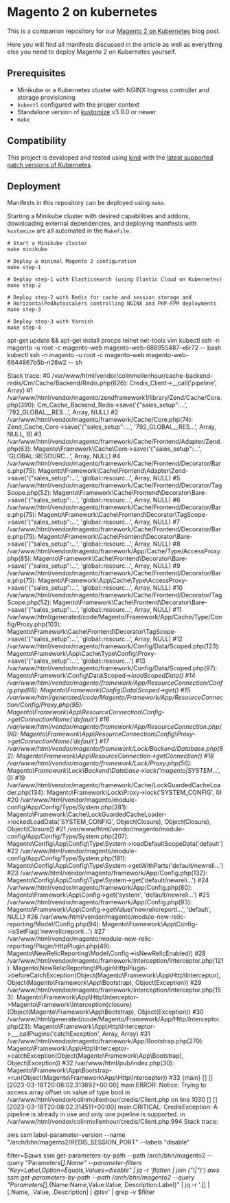 Magento 2 on kubernetes
=======================

This is a companion repository for our
[Magento 2 on Kubernetes](https://kiwee.eu/magento-2-on-kubernetes/) blog post.

Here you will find all manifests discussed in the article as well as everything
else you need to deploy Magento 2 on Kubernetes yourself.

## Prerequisites

* Minikube or a Kubernetes cluster with NGINX Ingress controller and storage
  provisioning
* `kubectl` configured with the proper context
* Standalone version of [kustomize](https://kustomize.io/) v3.9.0 or newer
* `make`

## Compatibility

This project is developed and tested using [kind](https://kind.sigs.k8s.io/) with the [latest supported patch versions of Kubernetes](https://kubernetes.io/releases/).

## Deployment

Manifests in this repository can be deployed using `make`.

Starting a Minikube cluster with desired capabilities and addons, downloading
external dependencies, and deploying manifests with `kustomize` are all
automated in the `Makefile`.

```
# Start a Minikube cluster
make minikube

# Deploy a minimal Magento 2 configuration
make step-1

# Deploy step-1 with Elasticsearch (using Elastic Cloud on Kubernetes)
make step-2

# Deploy step-2 with Redis for cache and session storage and
# HorizontalPodAutoscalers controlling NGINX and PHP-FPM deployments
make step-3

# Deploy step-3 with Varnish
make step-4
```

apt-get update && apt-get install procps telnet net-tools vim
kubectl ssh -n magento -u root  -c magento-web magento-web-688955487-x6r72 -- bash
kubectl ssh -n magento -u root -c magento-web magento-web-6644867b5b-n28w2 -- sh


Stack trace:
#0 /var/www/html/vendor/colinmollenhour/cache-backend-redis/Cm/Cache/Backend/Redis.php(626): Credis_Client->__call('pipeline', Array)
#1 /var/www/html/vendor/magento/zendframework1/library/Zend/Cache/Core.php(390): Cm_Cache_Backend_Redis->save('{"sales_setup":...', '792_GLOBAL__RES...', Array, NULL)
#2 /var/www/html/vendor/magento/framework/Cache/Core.php(74): Zend_Cache_Core->save('{"sales_setup":...', '792_GLOBAL__RES...', Array, NULL, 8)
#3 /var/www/html/vendor/magento/framework/Cache/Frontend/Adapter/Zend.php(63): Magento\Framework\Cache\Core->save('{"sales_setup":...', 'GLOBAL::RESOURC...', Array, NULL)
#4 /var/www/html/vendor/magento/framework/Cache/Frontend/Decorator/Bare.php(75): Magento\Framework\Cache\Frontend\Adapter\Zend->save('{"sales_setup":...', 'global::resourc...', Array, NULL)
#5 /var/www/html/vendor/magento/framework/Cache/Frontend/Decorator/TagScope.php(52): Magento\Framework\Cache\Frontend\Decorator\Bare->save('{"sales_setup":...', 'global::resourc...', Array, NULL)
#6 /var/www/html/vendor/magento/framework/Cache/Frontend/Decorator/Bare.php(75): Magento\Framework\Cache\Frontend\Decorator\TagScope->save('{"sales_setup":...', 'global::resourc...', Array, NULL)
#7 /var/www/html/vendor/magento/framework/Cache/Frontend/Decorator/Bare.php(75): Magento\Framework\Cache\Frontend\Decorator\Bare->save('{"sales_setup":...', 'global::resourc...', Array, NULL)
#8 /var/www/html/vendor/magento/framework/App/Cache/Type/AccessProxy.php(85): Magento\Framework\Cache\Frontend\Decorator\Bare->save('{"sales_setup":...', 'global::resourc...', Array, NULL)
#9 /var/www/html/vendor/magento/framework/Cache/Frontend/Decorator/Bare.php(75): Magento\Framework\App\Cache\Type\AccessProxy->save('{"sales_setup":...', 'global::resourc...', Array, NULL)
#10 /var/www/html/vendor/magento/framework/Cache/Frontend/Decorator/TagScope.php(52): Magento\Framework\Cache\Frontend\Decorator\Bare->save('{"sales_setup":...', 'global::resourc...', Array, NULL)
#11 /var/www/html/generated/code/Magento/Framework/App/Cache/Type/Config/Proxy.php(103): Magento\Framework\Cache\Frontend\Decorator\TagScope->save('{"sales_setup":...', 'global::resourc...', Array, NULL)
#12 /var/www/html/vendor/magento/framework/Config/Data/Scoped.php(123): Magento\Framework\App\Cache\Type\Config\Proxy->save('{"sales_setup":...', 'global::resourc...')
#13 /var/www/html/vendor/magento/framework/Config/Data/Scoped.php(97): Magento\Framework\Config\Data\Scoped->_loadScopedData()
#14 /var/www/html/vendor/magento/framework/App/ResourceConnection/Config.php(68): Magento\Framework\Config\Data\Scoped->get()
#15 /var/www/html/generated/code/Magento/Framework/App/ResourceConnection/Config/Proxy.php(95): Magento\Framework\App\ResourceConnection\Config->getConnectionName('default')
#16 /var/www/html/vendor/magento/framework/App/ResourceConnection.php(96): Magento\Framework\App\ResourceConnection\Config\Proxy->getConnectionName('default')
#17 /var/www/html/vendor/magento/framework/Lock/Backend/Database.php(82): Magento\Framework\App\ResourceConnection->getConnection()
#18 /var/www/html/vendor/magento/framework/Lock/Proxy.php(56): Magento\Framework\Lock\Backend\Database->lock('magento|SYSTEM_...', 0)
#19 /var/www/html/vendor/magento/framework/Cache/LockGuardedCacheLoader.php(134): Magento\Framework\Lock\Proxy->lock('SYSTEM_CONFIG', 0)
#20 /var/www/html/vendor/magento/module-config/App/Config/Type/System.php(281): Magento\Framework\Cache\LockGuardedCacheLoader->lockedLoadData('SYSTEM_CONFIG', Object(Closure), Object(Closure), Object(Closure))
#21 /var/www/html/vendor/magento/module-config/App/Config/Type/System.php(207): Magento\Config\App\Config\Type\System->loadDefaultScopeData('default')
#22 /var/www/html/vendor/magento/module-config/App/Config/Type/System.php(181): Magento\Config\App\Config\Type\System->getWithParts('default/newreli...')
#23 /var/www/html/vendor/magento/framework/App/Config.php(132): Magento\Config\App\Config\Type\System->get('default/newreli...')
#24 /var/www/html/vendor/magento/framework/App/Config.php(80): Magento\Framework\App\Config->get('system', 'default/newreli...')
#25 /var/www/html/vendor/magento/framework/App/Config.php(93): Magento\Framework\App\Config->getValue('newrelicreporti...', 'default', NULL)
#26 /var/www/html/vendor/magento/module-new-relic-reporting/Model/Config.php(94): Magento\Framework\App\Config->isSetFlag('newrelicreporti...')
#27 /var/www/html/vendor/magento/module-new-relic-reporting/Plugin/HttpPlugin.php(49): Magento\NewRelicReporting\Model\Config->isNewRelicEnabled()
#28 /var/www/html/vendor/magento/framework/Interception/Interceptor.php(121): Magento\NewRelicReporting\Plugin\HttpPlugin->beforeCatchException(Object(Magento\Framework\App\Http\Interceptor), Object(Magento\Framework\App\Bootstrap), Object(Exception))
#29 /var/www/html/vendor/magento/framework/Interception/Interceptor.php(153): Magento\Framework\App\Http\Interceptor->Magento\Framework\Interception\{closure}(Object(Magento\Framework\App\Bootstrap), Object(Exception))
#30 /var/www/html/generated/code/Magento/Framework/App/Http/Interceptor.php(23): Magento\Framework\App\Http\Interceptor->___callPlugins('catchException', Array, Array)
#31 /var/www/html/vendor/magento/framework/App/Bootstrap.php(270): Magento\Framework\App\Http\Interceptor->catchException(Object(Magento\Framework\App\Bootstrap), Object(Exception))
#32 /var/www/html/pub/index.php(30): Magento\Framework\App\Bootstrap->run(Object(Magento\Framework\App\Http\Interceptor))
#33 {main} [] []
[2023-03-18T20:08:02.313692+00:00] main.ERROR: Notice: Trying to access array offset on value of type bool in /var/www/html/vendor/colinmollenhour/credis/Client.php on line 1030 [] []
[2023-03-18T20:08:02.314511+00:00] main.CRITICAL: CredisException: A pipeline is already in use and only one pipeline is supported. in /var/www/html/vendor/colinmollenhour/credis/Client.php:994
Stack trace:


aws ssm label-parameter-version --name "/arch/bhn/magento2/REDIS_SESSION_PORT" --labels "disable"

filter=$(aws ssm get-parameters-by-path  --path /arch/bhn/magento2 --query "Parameters[*].Name" --parameter-filters "Key=Label,Option=Equals,Values=disable" | jq -r 'flatten | join ("\\|")')
aws ssm get-parameters-by-path  --path /arch/bhn/magento2 --query "Parameters[*].{Name:Name,Value:Value, Description:Label}"  | jq -r '.[] |  [.Name, .Value, .Description] | @tsv' | grep -v $filter

